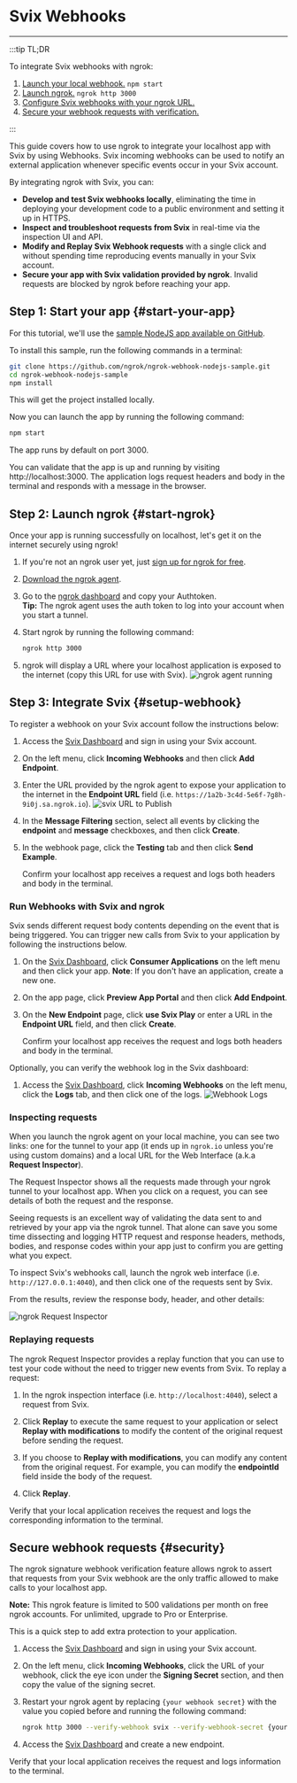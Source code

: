 # Svix Webhooks
------------

:::tip TL;DR

To integrate Svix webhooks with ngrok:
1. [Launch your local webhook.](#start-your-app) `npm start`
1. [Launch ngrok.](#start-ngrok) `ngrok http 3000`
1. [Configure Svix webhooks with your ngrok URL.](#setup-webhook)
1. [Secure your webhook requests with verification.](#security)

:::


This guide covers how to use ngrok to integrate your localhost app with Svix by using Webhooks.
Svix incoming webhooks can be used to notify an external application whenever specific events occur in your Svix account. 

By integrating ngrok with Svix, you can:

- **Develop and test Svix webhooks locally**, eliminating the time in deploying your development code to a public environment and setting it up in HTTPS.
- **Inspect and troubleshoot requests from Svix** in real-time via the inspection UI and API.
- **Modify and Replay Svix Webhook requests** with a single click and without spending time reproducing events manually in your Svix account.
- **Secure your app with Svix validation provided by ngrok**. Invalid requests are blocked by ngrok before reaching your app.


## **Step 1**: Start your app {#start-your-app}

For this tutorial, we'll use the [sample NodeJS app available on GitHub](https://github.com/ngrok/ngrok-webhook-nodejs-sample). 

To install this sample, run the following commands in a terminal:

```bash
git clone https://github.com/ngrok/ngrok-webhook-nodejs-sample.git
cd ngrok-webhook-nodejs-sample
npm install
```

This will get the project installed locally.

Now you can launch the app by running the following command: 

```bash
npm start
```

The app runs by default on port 3000. 

You can validate that the app is up and running by visiting http://localhost:3000. The application logs request headers and body in the terminal and responds with a message in the browser.


## **Step 2**: Launch ngrok {#start-ngrok}

Once your app is running successfully on localhost, let's get it on the internet securely using ngrok! 

1. If you're not an ngrok user yet, just [sign up for ngrok for free](https://ngrok.com/signup).

1. [Download the ngrok agent](https://ngrok.com/download).

1. Go to the [ngrok dashboard](https://dashboard.ngrok.com) and copy your Authtoken. <br />
    **Tip:** The ngrok agent uses the auth token to log into your account when you start a tunnel.
    
1. Start ngrok by running the following command:
    ```bash
    ngrok http 3000
    ```

1. ngrok will display a URL where your localhost application is exposed to the internet (copy this URL for use with Svix).
    ![ngrok agent running](/img/integrations/launch_ngrok_tunnel.png)


## **Step 3**: Integrate  Svix {#setup-webhook}

To register a webhook on your Svix account follow the instructions below:

1. Access the [Svix Dashboard](https://dashboard.svix.com/) and sign in using your Svix account.

1. On the left menu, click **Incoming Webhooks** and then click **Add Endpoint**.

1. Enter the URL provided by the ngrok agent to expose your application to the internet in the **Endpoint URL** field (i.e. `https://1a2b-3c4d-5e6f-7g8h-9i0j.sa.ngrok.io`).
    ![svix URL to Publish](img/ngrok_url_configuration_svix.png)

1. In the **Message Filtering** section, select all events by clicking the **endpoint** and **message** checkboxes, and then click **Create**.

1. In the webhook page, click the **Testing** tab and then click **Send Example**.

    Confirm your localhost app receives a request and logs both headers and body in the terminal.


### Run Webhooks with Svix and ngrok

Svix sends different request body contents depending on the event that is being triggered.
You can trigger new calls from Svix to your application by following the instructions below.

1. On the [Svix Dashboard](https://dashboard.svix.com/), click **Consumer Applications** on the left menu and then click your app.
    **Note**: If you don't have an application, create a new one.

1. On the app page, click **Preview App Portal** and then click **Add Endpoint**.

1. On the **New Endpoint** page, click **use Svix Play** or enter a URL in the **Endpoint URL** field, and then click **Create**.

    Confirm your localhost app receives the request and logs both headers and body in the terminal.

Optionally, you can verify the webhook log in the Svix dashboard:

1. Access the [Svix Dashboard](https://dashboard.svix.com/), click **Incoming Webhooks** on the left menu, click the **Logs** tab, and then click one of the logs. 
    ![Webhook Logs](img/ngrok_logs_svix.png)


### Inspecting requests

When you launch the ngrok agent on your local machine, you can see two links: one for the tunnel to your app (it ends up in `ngrok.io` unless you're using custom domains) and a local URL for the Web Interface (a.k.a **Request Inspector**).

The Request Inspector shows all the requests made through your ngrok tunnel to your localhost app. When you click on a request, you can see details of both the request and the response.

Seeing requests is an excellent way of validating the data sent to and retrieved by your app via the ngrok tunnel. That alone can save you some time dissecting and logging HTTP request and response headers, methods, bodies, and response codes within your app just to confirm you are getting what you expect.

To inspect Svix's webhooks call, launch the ngrok web interface (i.e. `http://127.0.0.1:4040`), and then click one of the requests sent by Svix.

From the results, review the response body, header, and other details:

![ngrok Request Inspector](img/ngrok_introspection_svix_webhooks.png)


### Replaying requests

The ngrok Request Inspector provides a replay function that you can use to test your code without the need to trigger new events from Svix. To replay a request:

1. In the ngrok inspection interface (i.e. `http://localhost:4040`), select a request from Svix.

1. Click **Replay** to execute the same request to your application or select **Replay with modifications** to modify the content of the original request before sending the request.

1. If you choose to **Replay with modifications**, you can modify any content from the original request. For example, you can modify the **endpointId** field inside the body of the request.

1. Click **Replay**.

Verify that your local application receives the request and logs the corresponding information to the terminal.


## Secure webhook requests {#security}

The ngrok signature webhook verification feature allows ngrok to assert that requests from your Svix webhook are the only traffic allowed to make calls to your localhost app.

**Note:** This ngrok feature is limited to 500 validations per month on free ngrok accounts. For unlimited, upgrade to Pro or Enterprise.

This is a quick step to add extra protection to your application.

1. Access the [Svix Dashboard](https://dashboard.svix.com/) and sign in using your Svix account.

1. On the left menu, click **Incoming Webhooks**, click the URL of your webhook, click the eye icon under the **Signing Secret** section, and then copy the value of the signing secret.

1. Restart your ngrok agent by replacing `{your webhook secret}` with the value you copied before and running the following command:
    ```bash
    ngrok http 3000 --verify-webhook svix --verify-webhook-secret {your webhook secret}
    ```

1. Access the [Svix Dashboard](https://dashboard.svix.com/) and create a new endpoint.

Verify that your local application receives the request and logs information to the terminal.
